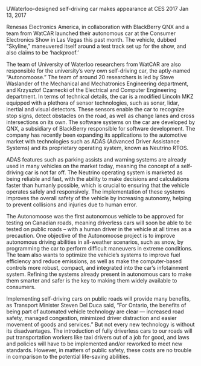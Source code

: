 UWaterloo-designed self-driving car makes appearance at CES 2017
Jan 13, 2017

Renesas Electronics America, in collaboration with BlackBerry QNX and a team from WatCAR launched their autonomous car at the Consumer Electronics Show in Las Vegas this past month. The vehicle, dubbed “Skyline,” maneuvered itself around a test track set up for the show, and also claims to be ‘hackproof.’

The team of University of Waterloo researchers from WatCAR are also responsible for the university’s very own self-driving car, the aptly-named “Autonomoose.” The team of around 20 researchers is led by Steve Waslander of the Mechanical and Mechatronics Engineering department, and Krzysztof Czarnecki of the Electrical and Computer Engineering department. In terms of technical details, the car is a modified Lincoln MKZ equipped with a plethora of sensor technologies, such as sonar, lidar, inertial and visual detectors. These sensors enable the car to recognize stop signs, detect obstacles on the road, as well as change lanes and cross intersections on its own. The software systems on the car are developed by QNX, a subsidiary of BlackBerry responsible for software development. The company has recently been expanding its applications to the automotive market with technologies such as ADAS (Advanced Driver Assistance Systems) and its proprietary operating system, known as Neutrino RTOS.

ADAS features such as parking assists and warning systems are already used in many vehicles on the market today, meaning the concept of a self-driving car is not far off. The Neutrino operating system is marketed as being reliable and fast, with the ability to make decisions and calculations faster than humanly possible, which is crucial to ensuring that the vehicle operates safely and responsively. The implementation of these systems improves the overall safety of the vehicle by increasing autonomy, helping to prevent collisions and injuries due to human error.

The Autonomoose was the first autonomous vehicle to be approved for testing on Canadian roads, meaning driverless cars will soon be able to be tested on public roads – with a human driver in the vehicle at all times as a precaution. One objective of the Autonomoose project is to improve autonomous driving abilities in all-weather scenarios, such as snow, by programming the car to perform difficult maneuvers in extreme conditions. The team also wants to optimize the vehicle’s systems to improve fuel efficiency and reduce emissions, as well as make the computer-based controls more robust, compact, and integrated into the car’s infotainment system. Refining the systems already present in autonomous cars to make them smarter and safer is the key to making them widely available to consumers.

Implementing self-driving cars on public roads will provide many benefits, as Transport Minister Steven Del Duca said, “For Ontario, the benefits of being part of automated vehicle technology are clear — increased road safety, managed congestion, minimized driver distraction and easier movement of goods and services.”  But not every new technology is without its disadvantages. The introduction of fully driverless cars to our roads will put transportation workers like taxi drivers out of a job for good, and laws and policies will have to be implemented and/or reworked to meet new standards. However, in matters of public safety, these costs are no trouble in comparison to the potential life-saving abilities.
